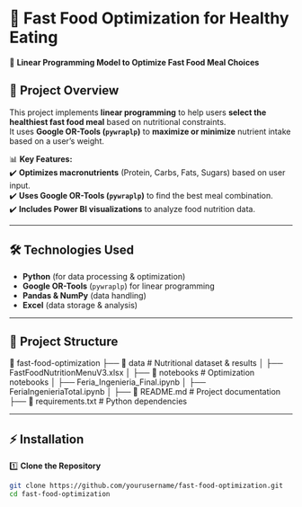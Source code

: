 # 🍔 Fast Food Optimization for Healthy Eating  
🚀 **Linear Programming Model to Optimize Fast Food Meal Choices**  

## 📌 Project Overview  
This project implements **linear programming** to help users **select the healthiest fast food meal** based on nutritional constraints.  
It uses **Google OR-Tools (`pywraplp`)** to **maximize or minimize** nutrient intake based on a user’s weight.  

📊 **Key Features:**  
✔️ **Optimizes macronutrients** (Protein, Carbs, Fats, Sugars) based on user input.  
✔️ **Uses Google OR-Tools (`pywraplp`)** to find the best meal combination.  
✔️ **Includes Power BI visualizations** to analyze food nutrition data.  

---

## 🛠️ Technologies Used  
- **Python** (for data processing & optimization)  
- **Google OR-Tools** (`pywraplp`) for linear programming  
- **Pandas & NumPy** (data handling)    
- **Excel** (data storage & analysis)  

---

## 📂 Project Structure  
📁 fast-food-optimization ├── 📂 data # Nutritional dataset & results │ ├── FastFoodNutritionMenuV3.xlsx │ ├── 📂 notebooks # Optimization notebooks │ ├── Feria_Ingenieria_Final.ipynb │ ├── FeriaIngenieriaTotal.ipynb │ ├── 📄 README.md # Project documentation ├── 📄 requirements.txt # Python dependencies


---

## ⚡ Installation  
1️⃣ **Clone the Repository**  
```bash
git clone https://github.com/yourusername/fast-food-optimization.git
cd fast-food-optimization

